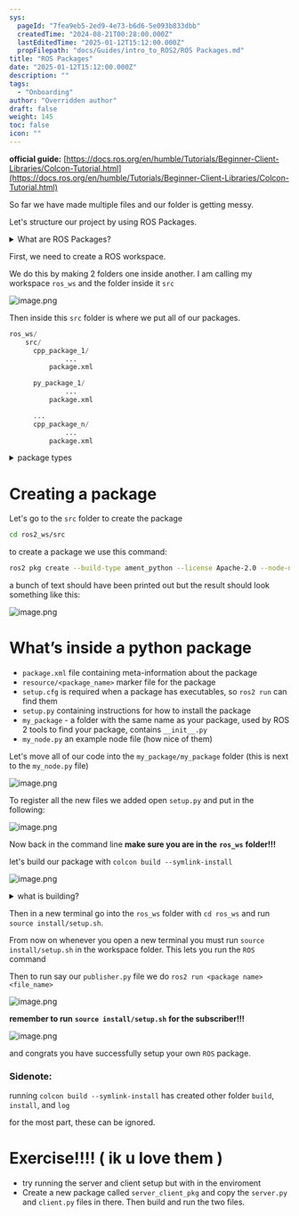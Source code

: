 ```yaml
---
sys:
  pageId: "7fea9eb5-2ed9-4e73-b6d6-5e093b833dbb"
  createdTime: "2024-08-21T00:28:00.000Z"
  lastEditedTime: "2025-01-12T15:12:00.000Z"
  propFilepath: "docs/Guides/intro_to_ROS2/ROS Packages.md"
title: "ROS Packages"
date: "2025-01-12T15:12:00.000Z"
description: ""
tags:
  - "Onboarding"
author: "Overridden author"
draft: false
weight: 145
toc: false
icon: ""
---
```


**official guide:** [https://docs.ros.org/en/humble/Tutorials/Beginner-Client-Libraries/Colcon-Tutorial.html](https://docs.ros.org/en/humble/Tutorials/Beginner-Client-Libraries/Colcon-Tutorial.html)

So far we have made multiple files and our folder is getting messy.

Let's structure our project by using ROS Packages.

<details>

<summary>What are ROS Packages?</summary>

ROS Packages are, as the name implies, packages of code that are highly sharable between ROS developers.

They consist of a folder, `package.xml` file, and source code

```python
      cpp_package_1/
		      ... imagine much code files here ..
          package.xml
```

</details>

First, we need to create a ROS workspace.

We do this by making 2 folders one inside another. I am calling my workspace `ros_ws` and the folder inside it `src`

![image.png](https://prod-files-secure.s3.us-west-2.amazonaws.com/d518164a-d88e-44d1-a4ee-3adb3bd8bce0/70706947-fd18-4537-a67b-e12946812d31/image.png?X-Amz-Algorithm=AWS4-HMAC-SHA256&X-Amz-Content-Sha256=UNSIGNED-PAYLOAD&X-Amz-Credential=ASIAZI2LB4663UKWBVLZ%2F20250626%2Fus-west-2%2Fs3%2Faws4_request&X-Amz-Date=20250626T210815Z&X-Amz-Expires=3600&X-Amz-Security-Token=IQoJb3JpZ2luX2VjEGwaCXVzLXdlc3QtMiJHMEUCIDPeoX0Z6vkY%2BWHwecmNMT0izBTY93DNxhPKSr%2FHFq14AiEAogdKDQGoW%2BMoPoQuwCu2CA021xMQrd4d6kiQDtR3KmMq%2FwMIZRAAGgw2Mzc0MjMxODM4MDUiDIgGFSC6hY2OiMX8DCrcA4Hs6Egu9bmjrOBW3LB9RGauBsrL2HNX9sWWsKeyuWEEir8KTh9yk8BCUJ8LrRiF1P4s3aL%2FGE8z4Gl3Fm21mhBLhtBBcJJfmzFb89AQy3rTJsjAXYTAjP%2FeG%2BYaiQkE5NeevPwyDV%2BWHG8aX9zPWk3KosUNivSV429xIDCyn%2B21nwEWWkxq0HKrd92CnaVh1MH5Cn3wLps8e9s2ZJc4XO50wlPa3z3LpIxqBMGSiC5yqEPHTCaLIO%2BcpOqJ6wCDVWVtiVsyAm%2BGCrRbTTgkr1cE4ko9WZDDtOVq2bqtkC1t%2BUePAXiX%2BLjwupDQuk8PlGjpjSFEhSTCTLfxa%2BL13DjN%2BULKVX4S1zeIKSygQkeeIPKOz08mQBzLMZUj6e1XGI9pOqb2lYttS0YOmPMbWdQYCEeAzWIqXHILlmzo5odKmbM3vdhK3I1W2Nkqokfz7D8G%2BdKifCqIMvSe4UU1gPdalsQh6gXf8vkccWqmM1VyfzkqA08pddVykMB0DZyVbaa9DqPTSB6qTDOyZ4P3igK91dY%2FTRzKUeZ7C2KZGl%2FaA%2BWW3jdtQOyq%2BIE5dmCOcoWU0Ofvc6BC9o3EEU%2FSYuyQi8uDaL2S1NPo42BcT7I8iwJYyOgjdMz0NqV3MM3M9sIGOqUBTXJqLW4TRGUgUxdnF3pYQAOMsoqVohxRxZRLhYvroeOeYug8ycV2X2AdsC%2Bcd7aRszOWmS2A9vcZOeqLUraP0PljTX9pjMK9sKJkKEBdcFiaeFoaz5hOgIoGMf7H8AgcYC3dkKpVSCn7TMubRdG8saQ2jG%2FVwzJSnWSO2%2Bf7EsyToswfqGHhGu8qomsCTWzsocBh7PpZzZgV0HkXsOJHLIX%2BxbO0&X-Amz-Signature=426bb358b0a4060df3f99f9c8ceed913ef8b6b2bc354a46f917977296c687c11&X-Amz-SignedHeaders=host&x-amz-checksum-mode=ENABLED&x-id=GetObject)

Then inside this `src` folder is where we put all of our packages.

```python
ros_ws/
    src/
      cpp_package_1/
		      ...
          package.xml

      py_package_1/
		      ...
          package.xml

      ...
      cpp_package_n/
		      ...
          package.xml

```

<details>

<summary>package types</summary>

packages can be either `C++` or python.

the intern file structure is different for each but for this guide we will stick to creating python packages

</details>

# Creating a package

Let's go to the `src` folder to create the package

```bash
cd ros2_ws/src
```

to create a package we use this command:

```bash
ros2 pkg create --build-type ament_python --license Apache-2.0 --node-name my_node my_package
```

a bunch of text should have been printed out but the result should look something like this:

![image.png](https://prod-files-secure.s3.us-west-2.amazonaws.com/d518164a-d88e-44d1-a4ee-3adb3bd8bce0/e6cf1e3f-8512-4a3e-b131-079f800bf3e8/image.png?X-Amz-Algorithm=AWS4-HMAC-SHA256&X-Amz-Content-Sha256=UNSIGNED-PAYLOAD&X-Amz-Credential=ASIAZI2LB4663UKWBVLZ%2F20250626%2Fus-west-2%2Fs3%2Faws4_request&X-Amz-Date=20250626T210815Z&X-Amz-Expires=3600&X-Amz-Security-Token=IQoJb3JpZ2luX2VjEGwaCXVzLXdlc3QtMiJHMEUCIDPeoX0Z6vkY%2BWHwecmNMT0izBTY93DNxhPKSr%2FHFq14AiEAogdKDQGoW%2BMoPoQuwCu2CA021xMQrd4d6kiQDtR3KmMq%2FwMIZRAAGgw2Mzc0MjMxODM4MDUiDIgGFSC6hY2OiMX8DCrcA4Hs6Egu9bmjrOBW3LB9RGauBsrL2HNX9sWWsKeyuWEEir8KTh9yk8BCUJ8LrRiF1P4s3aL%2FGE8z4Gl3Fm21mhBLhtBBcJJfmzFb89AQy3rTJsjAXYTAjP%2FeG%2BYaiQkE5NeevPwyDV%2BWHG8aX9zPWk3KosUNivSV429xIDCyn%2B21nwEWWkxq0HKrd92CnaVh1MH5Cn3wLps8e9s2ZJc4XO50wlPa3z3LpIxqBMGSiC5yqEPHTCaLIO%2BcpOqJ6wCDVWVtiVsyAm%2BGCrRbTTgkr1cE4ko9WZDDtOVq2bqtkC1t%2BUePAXiX%2BLjwupDQuk8PlGjpjSFEhSTCTLfxa%2BL13DjN%2BULKVX4S1zeIKSygQkeeIPKOz08mQBzLMZUj6e1XGI9pOqb2lYttS0YOmPMbWdQYCEeAzWIqXHILlmzo5odKmbM3vdhK3I1W2Nkqokfz7D8G%2BdKifCqIMvSe4UU1gPdalsQh6gXf8vkccWqmM1VyfzkqA08pddVykMB0DZyVbaa9DqPTSB6qTDOyZ4P3igK91dY%2FTRzKUeZ7C2KZGl%2FaA%2BWW3jdtQOyq%2BIE5dmCOcoWU0Ofvc6BC9o3EEU%2FSYuyQi8uDaL2S1NPo42BcT7I8iwJYyOgjdMz0NqV3MM3M9sIGOqUBTXJqLW4TRGUgUxdnF3pYQAOMsoqVohxRxZRLhYvroeOeYug8ycV2X2AdsC%2Bcd7aRszOWmS2A9vcZOeqLUraP0PljTX9pjMK9sKJkKEBdcFiaeFoaz5hOgIoGMf7H8AgcYC3dkKpVSCn7TMubRdG8saQ2jG%2FVwzJSnWSO2%2Bf7EsyToswfqGHhGu8qomsCTWzsocBh7PpZzZgV0HkXsOJHLIX%2BxbO0&X-Amz-Signature=719f013f65af063e543a0fa45cbe5f9ebf9ecf0032d769993320adf1952933fb&X-Amz-SignedHeaders=host&x-amz-checksum-mode=ENABLED&x-id=GetObject)

# What’s inside a python package

- `package.xml` file containing meta-information about the package
- `resource/<package_name>` marker file for the package
- `setup.cfg` is required when a package has executables, so `ros2 run` can find them
- `setup.py` containing instructions for how to install the package
- `my_package` - a folder with the same name as your package, used by ROS 2 tools to find your package, contains `__init__.py`
- `my_node.py` an example node file (how nice of them)

Let's move all of our code into the `my_package/my_package` folder (this is next to the `my_node.py` file)

![image.png](https://prod-files-secure.s3.us-west-2.amazonaws.com/d518164a-d88e-44d1-a4ee-3adb3bd8bce0/9ce58f11-0da9-4d3e-b86d-506a9685d378/image.png?X-Amz-Algorithm=AWS4-HMAC-SHA256&X-Amz-Content-Sha256=UNSIGNED-PAYLOAD&X-Amz-Credential=ASIAZI2LB4663UKWBVLZ%2F20250626%2Fus-west-2%2Fs3%2Faws4_request&X-Amz-Date=20250626T210815Z&X-Amz-Expires=3600&X-Amz-Security-Token=IQoJb3JpZ2luX2VjEGwaCXVzLXdlc3QtMiJHMEUCIDPeoX0Z6vkY%2BWHwecmNMT0izBTY93DNxhPKSr%2FHFq14AiEAogdKDQGoW%2BMoPoQuwCu2CA021xMQrd4d6kiQDtR3KmMq%2FwMIZRAAGgw2Mzc0MjMxODM4MDUiDIgGFSC6hY2OiMX8DCrcA4Hs6Egu9bmjrOBW3LB9RGauBsrL2HNX9sWWsKeyuWEEir8KTh9yk8BCUJ8LrRiF1P4s3aL%2FGE8z4Gl3Fm21mhBLhtBBcJJfmzFb89AQy3rTJsjAXYTAjP%2FeG%2BYaiQkE5NeevPwyDV%2BWHG8aX9zPWk3KosUNivSV429xIDCyn%2B21nwEWWkxq0HKrd92CnaVh1MH5Cn3wLps8e9s2ZJc4XO50wlPa3z3LpIxqBMGSiC5yqEPHTCaLIO%2BcpOqJ6wCDVWVtiVsyAm%2BGCrRbTTgkr1cE4ko9WZDDtOVq2bqtkC1t%2BUePAXiX%2BLjwupDQuk8PlGjpjSFEhSTCTLfxa%2BL13DjN%2BULKVX4S1zeIKSygQkeeIPKOz08mQBzLMZUj6e1XGI9pOqb2lYttS0YOmPMbWdQYCEeAzWIqXHILlmzo5odKmbM3vdhK3I1W2Nkqokfz7D8G%2BdKifCqIMvSe4UU1gPdalsQh6gXf8vkccWqmM1VyfzkqA08pddVykMB0DZyVbaa9DqPTSB6qTDOyZ4P3igK91dY%2FTRzKUeZ7C2KZGl%2FaA%2BWW3jdtQOyq%2BIE5dmCOcoWU0Ofvc6BC9o3EEU%2FSYuyQi8uDaL2S1NPo42BcT7I8iwJYyOgjdMz0NqV3MM3M9sIGOqUBTXJqLW4TRGUgUxdnF3pYQAOMsoqVohxRxZRLhYvroeOeYug8ycV2X2AdsC%2Bcd7aRszOWmS2A9vcZOeqLUraP0PljTX9pjMK9sKJkKEBdcFiaeFoaz5hOgIoGMf7H8AgcYC3dkKpVSCn7TMubRdG8saQ2jG%2FVwzJSnWSO2%2Bf7EsyToswfqGHhGu8qomsCTWzsocBh7PpZzZgV0HkXsOJHLIX%2BxbO0&X-Amz-Signature=fe91d4205ea5d9931257c350924244ab3cb858e79c11aafd33c79ff5fc43a245&X-Amz-SignedHeaders=host&x-amz-checksum-mode=ENABLED&x-id=GetObject)

To register all the new files we added open `setup.py` and put in the following:

![image.png](https://prod-files-secure.s3.us-west-2.amazonaws.com/d518164a-d88e-44d1-a4ee-3adb3bd8bce0/1cd7c262-4cae-4496-9d75-c178537d24a2/image.png?X-Amz-Algorithm=AWS4-HMAC-SHA256&X-Amz-Content-Sha256=UNSIGNED-PAYLOAD&X-Amz-Credential=ASIAZI2LB4663UKWBVLZ%2F20250626%2Fus-west-2%2Fs3%2Faws4_request&X-Amz-Date=20250626T210815Z&X-Amz-Expires=3600&X-Amz-Security-Token=IQoJb3JpZ2luX2VjEGwaCXVzLXdlc3QtMiJHMEUCIDPeoX0Z6vkY%2BWHwecmNMT0izBTY93DNxhPKSr%2FHFq14AiEAogdKDQGoW%2BMoPoQuwCu2CA021xMQrd4d6kiQDtR3KmMq%2FwMIZRAAGgw2Mzc0MjMxODM4MDUiDIgGFSC6hY2OiMX8DCrcA4Hs6Egu9bmjrOBW3LB9RGauBsrL2HNX9sWWsKeyuWEEir8KTh9yk8BCUJ8LrRiF1P4s3aL%2FGE8z4Gl3Fm21mhBLhtBBcJJfmzFb89AQy3rTJsjAXYTAjP%2FeG%2BYaiQkE5NeevPwyDV%2BWHG8aX9zPWk3KosUNivSV429xIDCyn%2B21nwEWWkxq0HKrd92CnaVh1MH5Cn3wLps8e9s2ZJc4XO50wlPa3z3LpIxqBMGSiC5yqEPHTCaLIO%2BcpOqJ6wCDVWVtiVsyAm%2BGCrRbTTgkr1cE4ko9WZDDtOVq2bqtkC1t%2BUePAXiX%2BLjwupDQuk8PlGjpjSFEhSTCTLfxa%2BL13DjN%2BULKVX4S1zeIKSygQkeeIPKOz08mQBzLMZUj6e1XGI9pOqb2lYttS0YOmPMbWdQYCEeAzWIqXHILlmzo5odKmbM3vdhK3I1W2Nkqokfz7D8G%2BdKifCqIMvSe4UU1gPdalsQh6gXf8vkccWqmM1VyfzkqA08pddVykMB0DZyVbaa9DqPTSB6qTDOyZ4P3igK91dY%2FTRzKUeZ7C2KZGl%2FaA%2BWW3jdtQOyq%2BIE5dmCOcoWU0Ofvc6BC9o3EEU%2FSYuyQi8uDaL2S1NPo42BcT7I8iwJYyOgjdMz0NqV3MM3M9sIGOqUBTXJqLW4TRGUgUxdnF3pYQAOMsoqVohxRxZRLhYvroeOeYug8ycV2X2AdsC%2Bcd7aRszOWmS2A9vcZOeqLUraP0PljTX9pjMK9sKJkKEBdcFiaeFoaz5hOgIoGMf7H8AgcYC3dkKpVSCn7TMubRdG8saQ2jG%2FVwzJSnWSO2%2Bf7EsyToswfqGHhGu8qomsCTWzsocBh7PpZzZgV0HkXsOJHLIX%2BxbO0&X-Amz-Signature=fe9e6b91ea49d2d51c58efabb16ca8422e1313e8683cfd0a8ebb950683a38dbf&X-Amz-SignedHeaders=host&x-amz-checksum-mode=ENABLED&x-id=GetObject)

Now back in the command line **make sure you are in the** **`ros_ws`** **folder!!!**

let's build our package with `colcon build --symlink-install`

![image.png](https://prod-files-secure.s3.us-west-2.amazonaws.com/d518164a-d88e-44d1-a4ee-3adb3bd8bce0/2f2a0d27-b173-48fd-b189-5f5c0ce65619/image.png?X-Amz-Algorithm=AWS4-HMAC-SHA256&X-Amz-Content-Sha256=UNSIGNED-PAYLOAD&X-Amz-Credential=ASIAZI2LB4663UKWBVLZ%2F20250626%2Fus-west-2%2Fs3%2Faws4_request&X-Amz-Date=20250626T210815Z&X-Amz-Expires=3600&X-Amz-Security-Token=IQoJb3JpZ2luX2VjEGwaCXVzLXdlc3QtMiJHMEUCIDPeoX0Z6vkY%2BWHwecmNMT0izBTY93DNxhPKSr%2FHFq14AiEAogdKDQGoW%2BMoPoQuwCu2CA021xMQrd4d6kiQDtR3KmMq%2FwMIZRAAGgw2Mzc0MjMxODM4MDUiDIgGFSC6hY2OiMX8DCrcA4Hs6Egu9bmjrOBW3LB9RGauBsrL2HNX9sWWsKeyuWEEir8KTh9yk8BCUJ8LrRiF1P4s3aL%2FGE8z4Gl3Fm21mhBLhtBBcJJfmzFb89AQy3rTJsjAXYTAjP%2FeG%2BYaiQkE5NeevPwyDV%2BWHG8aX9zPWk3KosUNivSV429xIDCyn%2B21nwEWWkxq0HKrd92CnaVh1MH5Cn3wLps8e9s2ZJc4XO50wlPa3z3LpIxqBMGSiC5yqEPHTCaLIO%2BcpOqJ6wCDVWVtiVsyAm%2BGCrRbTTgkr1cE4ko9WZDDtOVq2bqtkC1t%2BUePAXiX%2BLjwupDQuk8PlGjpjSFEhSTCTLfxa%2BL13DjN%2BULKVX4S1zeIKSygQkeeIPKOz08mQBzLMZUj6e1XGI9pOqb2lYttS0YOmPMbWdQYCEeAzWIqXHILlmzo5odKmbM3vdhK3I1W2Nkqokfz7D8G%2BdKifCqIMvSe4UU1gPdalsQh6gXf8vkccWqmM1VyfzkqA08pddVykMB0DZyVbaa9DqPTSB6qTDOyZ4P3igK91dY%2FTRzKUeZ7C2KZGl%2FaA%2BWW3jdtQOyq%2BIE5dmCOcoWU0Ofvc6BC9o3EEU%2FSYuyQi8uDaL2S1NPo42BcT7I8iwJYyOgjdMz0NqV3MM3M9sIGOqUBTXJqLW4TRGUgUxdnF3pYQAOMsoqVohxRxZRLhYvroeOeYug8ycV2X2AdsC%2Bcd7aRszOWmS2A9vcZOeqLUraP0PljTX9pjMK9sKJkKEBdcFiaeFoaz5hOgIoGMf7H8AgcYC3dkKpVSCn7TMubRdG8saQ2jG%2FVwzJSnWSO2%2Bf7EsyToswfqGHhGu8qomsCTWzsocBh7PpZzZgV0HkXsOJHLIX%2BxbO0&X-Amz-Signature=f330d020e07a5c3e296142d8fcfebc9c32b186a3c6a491aa2106318facd49fd8&X-Amz-SignedHeaders=host&x-amz-checksum-mode=ENABLED&x-id=GetObject)

<details>

<summary>what is building?</summary>

if you are a CS major at Rose-Hulman you will learn the answer to this in CSSE132

but TLDR; is it combines all the code files into one program that can be run easily 

</details>

Then in a new terminal go into the `ros_ws` folder with `cd ros_ws` and run `source install/setup.sh`. 

From now on whenever you open a new terminal you must run `source install/setup.sh` in the workspace folder. This lets you run the `ROS` command

Then to run say our `publisher.py` file we do `ros2 run <package name> <file_name>`

![image.png](https://prod-files-secure.s3.us-west-2.amazonaws.com/d518164a-d88e-44d1-a4ee-3adb3bd8bce0/4f4b1219-3a44-4632-aa0a-ce3471699f59/image.png?X-Amz-Algorithm=AWS4-HMAC-SHA256&X-Amz-Content-Sha256=UNSIGNED-PAYLOAD&X-Amz-Credential=ASIAZI2LB4663UKWBVLZ%2F20250626%2Fus-west-2%2Fs3%2Faws4_request&X-Amz-Date=20250626T210815Z&X-Amz-Expires=3600&X-Amz-Security-Token=IQoJb3JpZ2luX2VjEGwaCXVzLXdlc3QtMiJHMEUCIDPeoX0Z6vkY%2BWHwecmNMT0izBTY93DNxhPKSr%2FHFq14AiEAogdKDQGoW%2BMoPoQuwCu2CA021xMQrd4d6kiQDtR3KmMq%2FwMIZRAAGgw2Mzc0MjMxODM4MDUiDIgGFSC6hY2OiMX8DCrcA4Hs6Egu9bmjrOBW3LB9RGauBsrL2HNX9sWWsKeyuWEEir8KTh9yk8BCUJ8LrRiF1P4s3aL%2FGE8z4Gl3Fm21mhBLhtBBcJJfmzFb89AQy3rTJsjAXYTAjP%2FeG%2BYaiQkE5NeevPwyDV%2BWHG8aX9zPWk3KosUNivSV429xIDCyn%2B21nwEWWkxq0HKrd92CnaVh1MH5Cn3wLps8e9s2ZJc4XO50wlPa3z3LpIxqBMGSiC5yqEPHTCaLIO%2BcpOqJ6wCDVWVtiVsyAm%2BGCrRbTTgkr1cE4ko9WZDDtOVq2bqtkC1t%2BUePAXiX%2BLjwupDQuk8PlGjpjSFEhSTCTLfxa%2BL13DjN%2BULKVX4S1zeIKSygQkeeIPKOz08mQBzLMZUj6e1XGI9pOqb2lYttS0YOmPMbWdQYCEeAzWIqXHILlmzo5odKmbM3vdhK3I1W2Nkqokfz7D8G%2BdKifCqIMvSe4UU1gPdalsQh6gXf8vkccWqmM1VyfzkqA08pddVykMB0DZyVbaa9DqPTSB6qTDOyZ4P3igK91dY%2FTRzKUeZ7C2KZGl%2FaA%2BWW3jdtQOyq%2BIE5dmCOcoWU0Ofvc6BC9o3EEU%2FSYuyQi8uDaL2S1NPo42BcT7I8iwJYyOgjdMz0NqV3MM3M9sIGOqUBTXJqLW4TRGUgUxdnF3pYQAOMsoqVohxRxZRLhYvroeOeYug8ycV2X2AdsC%2Bcd7aRszOWmS2A9vcZOeqLUraP0PljTX9pjMK9sKJkKEBdcFiaeFoaz5hOgIoGMf7H8AgcYC3dkKpVSCn7TMubRdG8saQ2jG%2FVwzJSnWSO2%2Bf7EsyToswfqGHhGu8qomsCTWzsocBh7PpZzZgV0HkXsOJHLIX%2BxbO0&X-Amz-Signature=7d0da0f5e77d8706790b4e3dcc70577556fc0b0968800c45f1503f83fda77958&X-Amz-SignedHeaders=host&x-amz-checksum-mode=ENABLED&x-id=GetObject)

**remember to run** **`source install/setup.sh`** **for the subscriber!!!**

![image.png](https://prod-files-secure.s3.us-west-2.amazonaws.com/d518164a-d88e-44d1-a4ee-3adb3bd8bce0/02121119-dad4-49ec-8356-c956108b4243/image.png?X-Amz-Algorithm=AWS4-HMAC-SHA256&X-Amz-Content-Sha256=UNSIGNED-PAYLOAD&X-Amz-Credential=ASIAZI2LB4663UKWBVLZ%2F20250626%2Fus-west-2%2Fs3%2Faws4_request&X-Amz-Date=20250626T210815Z&X-Amz-Expires=3600&X-Amz-Security-Token=IQoJb3JpZ2luX2VjEGwaCXVzLXdlc3QtMiJHMEUCIDPeoX0Z6vkY%2BWHwecmNMT0izBTY93DNxhPKSr%2FHFq14AiEAogdKDQGoW%2BMoPoQuwCu2CA021xMQrd4d6kiQDtR3KmMq%2FwMIZRAAGgw2Mzc0MjMxODM4MDUiDIgGFSC6hY2OiMX8DCrcA4Hs6Egu9bmjrOBW3LB9RGauBsrL2HNX9sWWsKeyuWEEir8KTh9yk8BCUJ8LrRiF1P4s3aL%2FGE8z4Gl3Fm21mhBLhtBBcJJfmzFb89AQy3rTJsjAXYTAjP%2FeG%2BYaiQkE5NeevPwyDV%2BWHG8aX9zPWk3KosUNivSV429xIDCyn%2B21nwEWWkxq0HKrd92CnaVh1MH5Cn3wLps8e9s2ZJc4XO50wlPa3z3LpIxqBMGSiC5yqEPHTCaLIO%2BcpOqJ6wCDVWVtiVsyAm%2BGCrRbTTgkr1cE4ko9WZDDtOVq2bqtkC1t%2BUePAXiX%2BLjwupDQuk8PlGjpjSFEhSTCTLfxa%2BL13DjN%2BULKVX4S1zeIKSygQkeeIPKOz08mQBzLMZUj6e1XGI9pOqb2lYttS0YOmPMbWdQYCEeAzWIqXHILlmzo5odKmbM3vdhK3I1W2Nkqokfz7D8G%2BdKifCqIMvSe4UU1gPdalsQh6gXf8vkccWqmM1VyfzkqA08pddVykMB0DZyVbaa9DqPTSB6qTDOyZ4P3igK91dY%2FTRzKUeZ7C2KZGl%2FaA%2BWW3jdtQOyq%2BIE5dmCOcoWU0Ofvc6BC9o3EEU%2FSYuyQi8uDaL2S1NPo42BcT7I8iwJYyOgjdMz0NqV3MM3M9sIGOqUBTXJqLW4TRGUgUxdnF3pYQAOMsoqVohxRxZRLhYvroeOeYug8ycV2X2AdsC%2Bcd7aRszOWmS2A9vcZOeqLUraP0PljTX9pjMK9sKJkKEBdcFiaeFoaz5hOgIoGMf7H8AgcYC3dkKpVSCn7TMubRdG8saQ2jG%2FVwzJSnWSO2%2Bf7EsyToswfqGHhGu8qomsCTWzsocBh7PpZzZgV0HkXsOJHLIX%2BxbO0&X-Amz-Signature=eda7480d57fca05f3bc524c09b8621e34540ae130367c410de033bb56fd21d17&X-Amz-SignedHeaders=host&x-amz-checksum-mode=ENABLED&x-id=GetObject)

and congrats you have successfully setup your own `ROS` package.

### Sidenote:

running `colcon build --symlink-install` has created other folder `build`, `install`, and `log`

for the most part, these can be ignored.

# Exercise!!!! ( ik u love them )

- try running the server and client setup but with in the enviroment
- Create a new package called `server_client_pkg` and copy the `server.py` and `client.py` files in there. Then build and run the two files.
